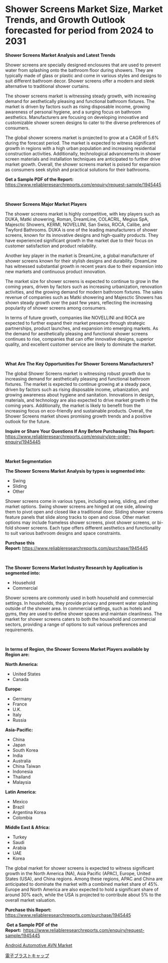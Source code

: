 <p><h1>Shower Screens Market Size, Market Trends, and Growth Outlook forecasted for period from 2024 to 2031</h1></p><p><strong>Shower Screens Market Analysis and Latest Trends</strong></p>
<p><p>Shower screens are specially designed enclosures that are used to prevent water from splashing onto the bathroom floor during showers. They are typically made of glass or plastic and come in various styles and designs to suit different bathroom decor. Shower screens offer a modern and sleek alternative to traditional shower curtains.</p><p>The shower screens market is witnessing steady growth, with increasing demand for aesthetically pleasing and functional bathroom fixtures. The market is driven by factors such as rising disposable income, growing awareness of personal hygiene, and a surging focus on bathroom aesthetics. Manufacturers are focusing on developing innovative and customizable shower screen designs to cater to the diverse preferences of consumers.</p><p>The global shower screens market is projected to grow at a CAGR of 5.6% during the forecast period. The market is expected to witness significant growth in regions with a high urban population and increasing residential construction activities. Additionally, technological advancements in shower screen materials and installation techniques are anticipated to further drive market growth. Overall, the shower screens market is poised for expansion as consumers seek stylish and practical solutions for their bathrooms.</p></p>
<p><strong>Get a Sample PDF of the Report:&nbsp;</strong> <a href="https://www.reliableresearchreports.com/enquiry/request-sample/1945445">https://www.reliableresearchreports.com/enquiry/request-sample/1945445</a></p>
<p>&nbsp;</p>
<p><strong>Shower Screens Major Market Players</strong></p>
<p><p>The shower screens market is highly competitive, with key players such as DUKA, Matki showering, Roman, DreamLine, COLACRIL, Megius SpA, Majesctic Showers, KERMI, NOVELLINI, San Swiss, ROCA, Calibe, and Twyford Bathrooms. DUKA is one of the leading manufacturers of shower screens, known for its innovative designs and high-quality products. They have experienced significant growth in the market due to their focus on customer satisfaction and product reliability.</p><p>Another key player in the market is DreamLine, a global manufacturer of shower screens known for their stylish designs and durability. DreamLine has witnessed substantial growth in recent years due to their expansion into new markets and continuous product innovation.</p><p>The market size for shower screens is expected to continue to grow in the coming years, driven by factors such as increasing urbanization, renovation activities, and the growing demand for modern bathroom fixtures. The sales revenue of companies such as Matki showering and Majesctic Showers has shown steady growth over the past few years, reflecting the increasing popularity of shower screens among consumers.</p><p>In terms of future growth, companies like NOVELLINI and ROCA are expected to further expand their market presence through strategic partnerships, product launches, and expansion into emerging markets. As the demand for aesthetically pleasing and functional shower screens continues to rise, companies that can offer innovative designs, superior quality, and excellent customer service are likely to dominate the market.</p></p>
<p>&nbsp;</p>
<p><strong>What Are The Key Opportunities For Shower Screens Manufacturers?</strong></p>
<p><p>The global Shower Screens market is witnessing robust growth due to increasing demand for aesthetically pleasing and functional bathroom fixtures. The market is expected to continue growing at a steady pace, driven by factors such as rising disposable income, urbanization, and growing awareness about hygiene and sanitation. Innovations in design, materials, and technology are also expected to drive market growth in the coming years. Additionally, the market is likely to benefit from the increasing focus on eco-friendly and sustainable products. Overall, the Shower Screens market shows promising growth trends and a positive outlook for the future.</p></p>
<p><strong>Inquire or Share Your Questions If Any Before Purchasing This Report:</strong> <a href="https://www.reliableresearchreports.com/enquiry/pre-order-enquiry/1945445">https://www.reliableresearchreports.com/enquiry/pre-order-enquiry/1945445</a></p>
<p>&nbsp;</p>
<p><strong>Market Segmentation</strong></p>
<p><strong>The Shower Screens Market Analysis by types is segmented into:</strong></p>
<p><ul><li>Swing</li><li>Sliding</li><li>Other</li></ul></p>
<p><p>Shower screens come in various types, including swing, sliding, and other market options. Swing shower screens are hinged at one side, allowing them to pivot open and closed like a traditional door. Sliding shower screens feature panels that slide along tracks to open and close. Other market options may include frameless shower screens, pivot shower screens, or bi-fold shower screens. Each type offers different aesthetics and functionality to suit various bathroom designs and space constraints.</p></p>
<p><strong>Purchase this Report:&nbsp;</strong><a href="https://www.reliableresearchreports.com/purchase/1945445">https://www.reliableresearchreports.com/purchase/1945445</a></p>
<p>&nbsp;</p>
<p><strong>The Shower Screens Market Industry Research by Application is segmented into:</strong></p>
<p><ul><li>Household</li><li>Commercial</li></ul></p>
<p><p>Shower screens are commonly used in both household and commercial settings. In households, they provide privacy and prevent water splashing outside of the shower area. In commercial settings, such as hotels and gyms, they are used to define shower spaces and maintain cleanliness. The market for shower screens caters to both the household and commercial sectors, providing a range of options to suit various preferences and requirements.</p></p>
<p>&nbsp;</p>
<p><strong>In terms of Region, the Shower Screens Market Players available by Region are:</strong></p>
<p>
    <p> <strong> North America: </strong>
        <ul>
            <li>United States</li>
            <li>Canada</li>
        </ul>
        </p> 
    <p> <strong> Europe: </strong>
        <ul>
            <li>Germany</li>
            <li>France</li>
            <li>U.K.</li>
            <li>Italy</li>
            <li>Russia</li>
        </ul>
        </p> 
    <p> <strong> Asia-Pacific: </strong>
        <ul>
            <li>China</li>
            <li>Japan</li>
            <li>South Korea</li>
            <li>India</li>
            <li>Australia</li>
            <li>China Taiwan</li>
            <li>Indonesia</li>
            <li>Thailand</li>
            <li>Malaysia</li>
        </ul>
        </p> 
    <p> <strong> Latin America: </strong>
        <ul>
            <li>Mexico</li>
            <li>Brazil</li>
            <li>Argentina Korea</li>
            <li>Colombia</li>
        </ul>
        </p> 
    <p> <strong> Middle East & Africa: </strong>
        <ul>
            <li>Turkey</li>
            <li>Saudi</li>
            <li>Arabia</li>
            <li>UAE</li>
            <li>Korea</li>
        </ul>
    </p>
    </p>
<p><p>The global market for shower screens is expected to witness significant growth in the North America (NA), Asia Pacific (APAC), Europe, United States (USA), and China regions. Among these regions, APAC and China are anticipated to dominate the market with a combined market share of 45%. Europe and North America are also expected to hold a significant share of around 30% each, while the USA is projected to contribute about 5% to the overall market valuation.</p></p>
<p><strong>Purchase this Report: </strong><a href="https://www.reliableresearchreports.com/purchase/1945445">https://www.reliableresearchreports.com/purchase/1945445</a></p>
<p>&nbsp;<strong>Get a Sample PDF of the Report:&nbsp;&nbsp;</strong><a href="https://www.reliableresearchreports.com/enquiry/request-sample/1945445">https://www.reliableresearchreports.com/enquiry/request-sample/1945445</a></p>
<p><strong></strong></p>
<p><p><a href="https://shimmer-gardenia-37a.notion.site/Decoding-the-Android-Automotive-AVN-Market-A-Deep-Dive-into-the-Latest-Market-Trends-Market-Segmen-0218805f547c405d992b2d627af638bc">Android Automotive AVN Market</a></p><p><a href="https://github.com/mohamedbakry57/Market-Research-Report-List-3/blob/main/25419516695.md">電子ブラストキャップ</a></p></p>